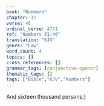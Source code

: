 ```yaml
---
book: "Numbers"
chapter: 31
verse: 46
ordinal_verse: 4711
ref: "Numbers 31:46"
translation: "KJV"
genre: "Law"
word_count: 4
topics: []
cross_references: []
grammar_tags: [conjunctive-opener]
thematic_tags: []
tags: ["Bible","KJV","Numbers"]
---
```

And sixteen thousand persons;)
